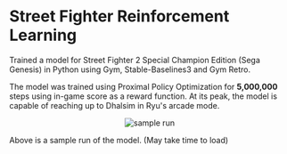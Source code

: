 # Street Fighter Reinforcement Learning

Trained a model for Street Fighter 2 Special Champion Edition (Sega Genesis) in Python using Gym, Stable-Baselines3 and Gym Retro.

The model was trained using Proximal Policy Optimization for **5,000,000** steps using in-game score as a reward function.
At its peak, the model is capable of reaching up to Dhalsim in Ryu's arcade mode. 

<p align="center">
    <img src="trainedSample.gif" alt="sample run">
</p>

Above is a sample run of the model. (May take time to load)
